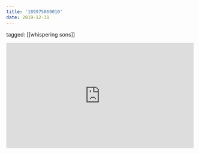 ```yaml
---
title: '189975069010'
date: 2019-12-31
---
```

tagged: [[whispering sons]]
<iframe allow="accelerometer; autoplay; clipboard-write; encrypted-media; gyroscope; picture-in-picture" allowfullscreen="" frameborder="0" height="281" id="youtube_iframe" src="https://www.youtube.com/embed/TqVElPH7EvM?feature=oembed&amp;enablejsapi=1&amp;origin=https://safe.txmblr.com&amp;wmode=opaque" width="500"></iframe>